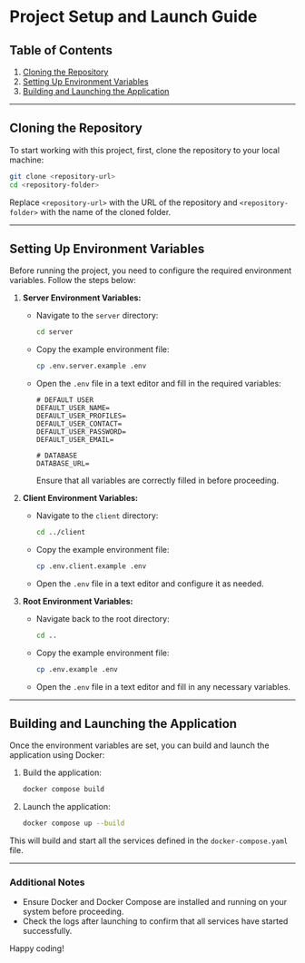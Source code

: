 # Project Setup and Launch Guide

## Table of Contents

1. [Cloning the Repository](#cloning-the-repository)
2. [Setting Up Environment Variables](#setting-up-environment-variables)
3. [Building and Launching the Application](#building-and-launching-the-application)

---

## Cloning the Repository

To start working with this project, first, clone the repository to your local machine:

```bash
git clone <repository-url>
cd <repository-folder>
```

Replace `<repository-url>` with the URL of the repository and `<repository-folder>` with the name of the cloned folder.

---

## Setting Up Environment Variables

Before running the project, you need to configure the required environment variables. Follow the steps below:

1. **Server Environment Variables:**
   - Navigate to the `server` directory:
     ```bash
     cd server
     ```
   - Copy the example environment file:
     ```bash
     cp .env.server.example .env
     ```
   - Open the `.env` file in a text editor and fill in the required variables:

     ```plaintext
     # DEFAULT USER
     DEFAULT_USER_NAME=
     DEFAULT_USER_PROFILES=
     DEFAULT_USER_CONTACT=
     DEFAULT_USER_PASSWORD=
     DEFAULT_USER_EMAIL=

     # DATABASE
     DATABASE_URL=
     ```

     Ensure that all variables are correctly filled in before proceeding.

2. **Client Environment Variables:**
   - Navigate to the `client` directory:
     ```bash
     cd ../client
     ```
   - Copy the example environment file:
     ```bash
     cp .env.client.example .env
     ```
   - Open the `.env` file in a text editor and configure it as needed.

3. **Root Environment Variables:**
   - Navigate back to the root directory:
     ```bash
     cd ..
     ```
   - Copy the example environment file:
     ```bash
     cp .env.example .env
     ```
   - Open the `.env` file in a text editor and fill in any necessary variables.

---

## Building and Launching the Application

Once the environment variables are set, you can build and launch the application using Docker:

1. Build the application:
   ```bash
   docker compose build
   ```

2. Launch the application:
   ```bash
   docker compose up --build
   ```

This will build and start all the services defined in the `docker-compose.yaml` file.

---

### Additional Notes
- Ensure Docker and Docker Compose are installed and running on your system before proceeding.
- Check the logs after launching to confirm that all services have started successfully.

Happy coding!
